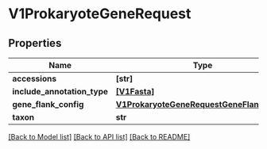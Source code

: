 # V1ProkaryoteGeneRequest


## Properties
Name | Type | Description | Notes
------------ | ------------- | ------------- | -------------
**accessions** | **[str]** |  | [optional] 
**include_annotation_type** | [**[V1Fasta]**](V1Fasta.md) |  | [optional] 
**gene_flank_config** | [**V1ProkaryoteGeneRequestGeneFlankConfig**](V1ProkaryoteGeneRequestGeneFlankConfig.md) |  | [optional] 
**taxon** | **str** |  | [optional] 

[[Back to Model list]](../README.md#documentation-for-models) [[Back to API list]](../README.md#documentation-for-api-endpoints) [[Back to README]](../README.md)


